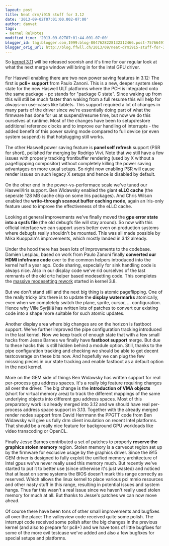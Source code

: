 ```yaml
---
layout: post
title: Neat drm/i915 stuff for 3.12
date: '2013-09-02T07:01:00.002-07:00'
author: danvet
tags:
- Kernel RelNotes
modified_time: '2013-09-02T07:01:44.091-07:00'
blogger_id: tag:blogger.com,1999:blog-8047628228132312466.post-7576649732790701078
blogger_orig_url: http://blog.ffwll.ch/2013/09/neat-drmi915-stuff-for-312.html
---
```


So <a href="http://blog.ffwll.ch/2013/06/neat-drmi915-stuff-for-311.html">kernel 3.11</a> will be released soonish and it's time for our regular look at what the next merge window will bring in for the intel GPU driver.<br /><a name='more'></a><br />For Haswell enabling there are two new power saving features in 3.12: The first is <b>pc8+ support</b> from Paulo Zanoni. This is a new, deeper system sleep state for the new Haswell ULT platforms where the PCH is integrated onto the same package - pc stands for "package C state". Since waking up from this will still be much faster than waking from a full resume this will help for always-on use-cases like tablets. This support required a lot of changes in many parts of the driver since we're essentially doing part of what the firmware has done for us at suspend/resume time, but now we do this ourselves at runtime. Most of the changes have been to setup/restore additional reference clocks and to improve our handling of interrupts - the added benefit of this power saving mode compared to full device (or even system suspend) is that hotplugging still works.<br /><br />The other Haswell power saving feature is <b>panel self refresh</b> support (PSR for short), polished for merging by Rodrigo Vivi. Note that we still have a few issues with properly tracking frontbuffer rendering (used by X without a pageflippping compositor) without completely killing the power saving advantages on more usual setups. So right now enabling PSR will cause render issues on such legacy X setups and hence is disabled by default.<br /><br />On the other end in the power-vs-performace scale we've tuned our Haswell/Iris support. Ben Widawsky enabled the giant <b>eLLC cache</b> (the seperate 128 MB cache chip on some Iris packages). And Chris Wilson enabled the <b>write-through scanout buffer caching mode</b>, again an Iris-only feature used to improve the effectiveness of the eLLC cache.<br /><br />Looking at general improvements we've finally moved the <b>gpu error state into a sysfs file</b> (the old debugfs file will stay around). So now with this official interface we can support users better even on production systems where debugfs really shouldn't be mounted. This was all made possible by Mika Kuoppala's improvements, which mostly landed in 3.12 already.<br /><br />Under the hood there has been lots of improvements to the codebase. Damien Lespiau, based on work from Paulo Zanoni finally <b>converted our HDMI infoframe code</b> over to the common helpers introduced into the kernel half a year ago. Code sharing, especially for sink handling code is always nice. Also in our display code we've rid ourselves of the last remnants of the old crtc helper based modesetting code. This completes the <a href="http://blog.ffwll.ch/2012/08/new-modeset-code.html">massive modesetting rework</a> started in kernel 3.8.<br /><br />But we don't stand still and the next big thing is atomic pageflipping. One of the really tricky bits there is to update the <b>display watermarks</b> atomically, even when we completely switch the plane, sprite, cursor, ... configuration. Hence why Ville Syrjälä has written lots of patches to convert our existing code into a shape more suitable for such atomic updates.<br /><br />Another display area where big changes are on the horizon is fastboot support. We've further improved the pipe configuration tracking introduced in the last kernel. Now we keep track of enough state that with a few small hacks from Jesse Barnes we finally have <b>fastboot support</b> merge. But due to these hacks this is still hidden behind a module option. Still, thanks to the pipe configuration tracking and checking we should be able to get decent testcoverage on these bits now. And hopefully we can plug the few misssing pieces in our state tracking and enable fastboot as a default option in the next kernel. <br /><br />More on the GEM side of things Ben Widawsky has written support for real per-process gpu address spaces. It's a really big feature requiring changes all over the driver. The big change is the <b>introduction of VMA objects</b> (short for virtual memory area) to track the different mappings of the same underlying objects into different gpu address spaces. Most of this preparatory work is already merged into 3.12 and we should have real per-process address space support in 3.13. Together with the already merged render nodes support from David Herrmann the PPGTT code from Ben Widawsky will give us fully drm client insulation on recent Intel platforms. That should be a really nice feature for background GPU workloads like video transcoding or OpenCL.<br /><br />Finally Jesse Barnes contributed a set of patches to properly <b>reserve the graphics stolen memory</b> region. Stolen memory is a carveout region set up by the firmware for exclusive usage by the graphics driver. Since the i915 GEM driver is designed to fully exploit the unified memory architecture of Intel gpus we've never really used this memory much. But recently we've started to put it to better use (since otherwise it's just wasted) and noticed that at least on some systems the BIOS doesn't mark this range correctly as reserved. Which allows the linux kernel to place various pci mmio resources and other nasty stuff in this range, resulting in potential issues and system hangs. Thus far this wasn't a real issue since we haven't really used stolen memory for much at all. But thanks to Jesse's patches we can now move ahead.<br /><br />Of course there have been tons of other small improvements and bugfixes all over the place: The valleyview code received quite some polish. The interrupt code received some polish after the big changes in the previous kernel (and also to prepare for pc8+) and we have tons of little bugfixes for some of the more evil testcase we've added and also a few bugfixes for special setups and platforms. 
